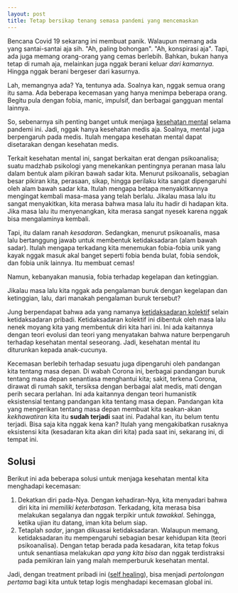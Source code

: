 ```yaml
--- 
layout: post
title: Tetap bersikap tenang semasa pandemi yang mencemaskan
--- 
```


Bencana Covid 19 sekarang ini membuat panik. Walaupun memang ada yang santai-santai aja sih. "Ah, paling bohongan". "Ah, konspirasi aja". Tapi, ada juga memang orang-orang yang cemas berlebih. Bahkan, bukan hanya tetap di rumah aja, melainkan juga nggak berani keluar _dari kamarnya_. Hingga nggak berani bergeser dari kasurnya.

Lah, memangnya ada? Ya, tentunya ada. Soalnya kan, nggak semua orang itu sama. Ada beberapa kecemasan yang hanya menimpa beberapa orang. Begitu pula dengan fobia, manic, impulsif, dan berbagai gangguan mental lainnya.

So, sebenarnya sih penting banget untuk menjaga [kesehatan mental](https://temansenja.com) selama pandemi ini. Jadi, nggak hanya kesehatan medis aja. Soalnya, mental juga berpengaruh pada medis. Itulah mengapa kesehatan mental dapat disetarakan dengan kesehatan medis.

Terkait kesehatan mental ini, sangat berkaitan erat dengan psikoanalisa; suatu madzhab psikologi yang menekankan pentingnya peranan masa lalu dalam bentuk alam pikiran bawah sadar kita. Menurut psikoanalis, sebagian besar pikiran kita, perasaan, sikap, hingga perilaku kita sangat dipengaruhi oleh alam bawah sadar kita. Itulah mengapa betapa menyakitkannya mengingat kembali masa-masa yang telah berlalu. Jikalau masa lalu itu sangat menyakitkan, kita merasa bahwa masa lalu itu hadir di hadapan kita. Jika masa lalu itu menyenangkan, kita merasa sangat nyesek karena nggak bisa mengalaminya kembali.

Tapi, itu dalam ranah _kesadaran_. Sedangkan, menurut psikoanalis, masa lalu bertanggung jawab untuk membentuk ketidaksadaran (alam bawah sadar). Itulah mengapa terkadang kita menemukan fobia-fobia unik yang kayak nggak masuk akal banget seperti fobia benda bulat, fobia sendok, dan fobia unik lainnya. Itu membuat cemas!

Namun, kebanyakan manusia, fobia terhadap kegelapan dan ketinggian.

Jikalau masa lalu kita nggak ada pengalaman buruk dengan kegelapan dan ketinggian, lalu, dari manakah pengalaman buruk tersebut?

Jung berpendapat bahwa ada yang namanya [ketidaksadaran kolektif](https://id.bccrwp.org/compare/difference-between-personal-unconscious-and-collective-unconscious/) selain ketidaksadaran pribadi. Ketidaksadaran kolektif ini dibentuk oleh masa lalu nenek moyang kita yang membentuk diri kita hari ini. Ini ada kaitannya dengan teori evolusi dan teori yang menyatakan bahwa nature berpengaruh terhadap kesehatan mental seseorang. Jadi, kesehatan mental itu diturunkan kepada anak-cucunya.

Kecemasan berlebih terhadap sesuatu juga dipengaruhi oleh pandangan kita tentang masa depan. Di wabah Corona ini, berbagai pandangan buruk tentang masa depan senantiasa menghantui kita; sakit, terkena Corona, dirawat di rumah sakit, tersiksa dengan berbagai alat medis, mati dengan perih secara perlahan. Ini ada kaitannya dengan teori humanistik eksistensial tentang pandangan kita tentang masa depan. Pandangan kita yang mengerikan tentang masa depan membuat kita seakan-akan _kekhawatiran_ kita itu **sudah terjadi** saat ini. Padahal kan, itu belum tentu terjadi. Bisa saja kita nggak kena kan? Itulah yang mengakibatkan rusaknya eksistensi kita (kesadaran kita akan diri kita) pada saat ini, sekarang ini, di tempat ini.

## Solusi 

Berikut ini ada beberapa solusi untuk menjaga kesehatan mental kita menghadapi kecemasan:

1. Dekatkan diri pada-Nya. Dengan kehadiran-Nya, kita menyadari bahwa diri kita ini _memiliki keterbatasan_. Terkadang, kita merasa bisa melakukan segalanya dan nggak terpikir untuk _tawakkal_. Sehingga, ketika ujian itu datang, iman kita belum siap.
2. Tetaplah _sadar_, jangan dikuasai ketidaksadaran. Walaupun memang, ketidaksadaran itu mempengaruhi sebagian besar kehidupan kita (teori psikoanalisa). Dengan tetap berada pada kesadaran, kita tetap fokus untuk senantiasa melakukan _apa yang kita bisa_ dan nggak terdistraksi pada pemikiran lain yang malah memperburuk kesehatan mental.

Jadi, dengan treatment pribadi ini ([self healing](https://www.maritaningtyas.com)), bisa menjadi _pertolongan pertama_ bagi kita untuk tetap logis menghadapi kecemasan global ini.